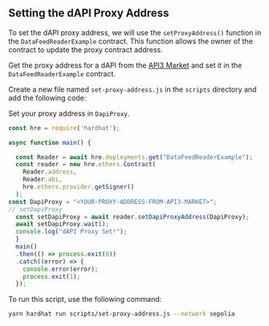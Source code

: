 ## Setting the dAPI Proxy Address

To set the dAPI proxy address, we will use the `setProxyAddress()` function in the `DataFeedReaderExample` contract. This function allows the owner of the contract to update the proxy contract address.

Get the proxy address for a dAPI from the [API3 Market](https://market.api3.org) and set it in the `DataFeedReaderExample` contract.

Create a new file named `set-proxy-address.js` in the `scripts` directory and add the following code:

Set your proxy address in `DapiProxy`.

```javascript
const hre = require('hardhat');

async function main() {

  const Reader = await hre.deployments.get("DataFeedReaderExample");
  const reader = new hre.ethers.Contract(
    Reader.address,
    Reader.abi,
    hre.ethers.provider.getSigner()
  );
const DapiProxy = "<YOUR-PROXY-ADDRESS-FROM-API3-MARKET>";
// setDapiProxy
  const setDapiProxy = await reader.setDapiProxyAddress(DapiProxy);
  await setDapiProxy.wait();
  console.log("dAPI Proxy Set!");
  }
  main()
  .then(() => process.exit(0))
  .catch((error) => {
    console.error(error);
    process.exit(1);
  });
```

To run this script, use the following command:

```bash
yarn hardhat run scripts/set-proxy-address.js --network sepolia
```